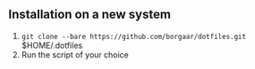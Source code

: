 ## Installation on a new system

1. `git clone --bare https://github.com/borgaar/dotfiles.git` $HOME/.dotfiles
2. Run the script of your choice
